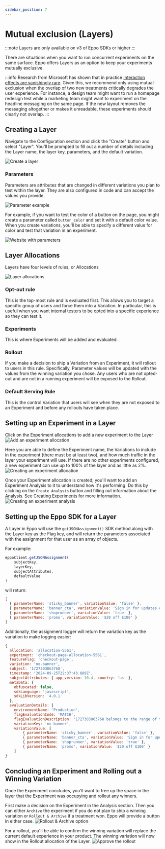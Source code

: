 ```yaml
---
sidebar_position: 7
---
```


# Mutual exclusion (Layers)

:::note
Layers are only available on v3 of Eppo SDKs or higher
:::

There are situations when you want to run concurrent experiments on the same surface. Eppo offers Layers as an option to keep your experiments mutually exclusive.

:::info
Research from Microsoft has shown that in practice [interaction effects are vanishingly rare](https://www.microsoft.com/en-us/research/group/experimentation-platform-exp/articles/a-b-interactions-a-call-to-relax/). Given this, we recommend only using mutual exclusion when the overlap of two new treatments critically degrades the user experience. For instance, a design team might want to run a homepage redesign test while a marketing team might want to experiment on the headline messaging on the same page. If the new layout removes the messaging altogether or makes it unreadable, these experiments should clearly not overlap.
:::

## Creating a Layer

Navigate to the Configuration section and click the "Create" button and select "Layer". You'll be prompted to fill out a number of details including the Layer name, the layer key, parameters, and the default variation.

![Create a layer](/img/feature-flagging/create-layer.png)

### Parameters
Parameters are attributes that are changed in different variations you plan to test within the layer. They are also configured in code and can accept the values you provide.

![Parameter example](/img/feature-flagging/parameter-example.jpg)

For example, if you want to test the color of a button on the page, you might create a parameter called `button_color` and set it with a default color value. When you create variations, you'll be able to specify a different value for color and test that variation in an experiment.

![Website with parameters](/img/feature-flagging/website-example.png)

## Layer Allocations
Layers have four levels of rules, or Allocations

![Layer allocations](/img/feature-flagging/layer-allocations.png)

### Opt-out rule
This is the top-most rule and is evaluated first. This allows you to target a specific group of users and force them into a Variation. In particular, this is useful when you want internal testers to be opted into a specific experience so they can test it.

### Experiments
This is where Experiments will be added and evaluated.

### Rollout
If you make a decision to ship a Variation from an Experiment, it will rollout to users in this rule. Specifically, Parameter values will be updated with the values from the winning variation you chose. Any users who are not opted-out and are not in a running experiment will be exposed to the Rollout.

### Default Serving Rule
This is the control Variation that users will see when they are not exposed to an Experiment and before any rollouts have taken place. 

## Setting up an Experiment in a Layer

Click on the Experiment allocations to add a new experiment to the Layer
![Add an experiment allocation](/img/feature-flagging/layer-add-experiment.png)

Here you are able to define the Experiment name, the Variations to include in the experiment (there must be at least two), and how much traffic in the layer your experiment will use. If there are no other experiments configured, a new experiment can use up to 100% of the layer and as little as 2%.
![Creating an experiment allocation](/img/feature-flagging/layer-create-allocation.png)

Once your Experiment allocation is created, you'll want to add an Experiment Analysis to it to understand how it's performing. Do this by clicking on the `Create Analysis` button and filling out information about the Analysis. See [Creating Experiments](/experiment-analysis/configuration) for more information.
![Creating an experiment analysis](/img/feature-flagging/layer-experiment-analysis.png)

## Setting up the Eppo SDK for a Layer

A Layer in Eppo will use the `getJSONAssignment()` SDK method along with the Layer key as the Flag key, and will return the parameters associated with the assignment for that user as an array of objects.

For example:

```javascript
eppoClient.getJSONAssignment(
    subjectKey,
    layerKey,
    subjectAttributes,
    defaultValue
)
```

will return:

```javascript
[
  { parameterName: 'sticky_banner', variationValue: 'false' },
  { parameterName: 'banner_cta', variationValue: 'Sign in for updates on shipping' },
  { parameterName: 'shoprunner', variationValue: 'true' },
  { parameterName: 'promo', variationValue: '$20 off $100' }
]
```

Additionally, the assignment logger will return the variation key as the variation to make logging easier:

```javascript
{
  allocation: 'allocation-5561',
  experiment: 'checkout-page-allocation-5561',
  featureFlag: 'checkout-page',
  variation: 'no-banner',
  subject: '1727303863768',
  timestamp: '2024-09-25T22:37:43.889Z',
  subjectAttributes: { app_version: 10.4, country: 'us' },
  metaData: {
    obfuscated: false,
    sdkLanguage: 'javascript',
    sdkLibVersion: '4.0.1'
  },
  evaluationDetails: {
    environmentName: 'Production',
    flagEvaluationCode: 'MATCH',
    flagEvaluationDescription: '1727303863768 belongs to the range of traffic assigned to "no-banner" defined in allocation "allocation-5561".',
    variationKey: 'no-banner',
    variationValue: [
        { parameterName: 'sticky_banner', variationValue: 'false' },
        { parameterName: 'banner_cta', variationValue: 'Sign in for updates on shipping' },
        { parameterName: 'shoprunner', variationValue: 'true' },
        { parameterName: 'promo', variationValue: '$20 off $100' }
    ]
}
```



## Concluding an Experiment and Rolling out a Winning Variation
Once the Experiment concludes, you'll want to free up the space in the layer that the Experiment was occupying and rollout any winners.

First make a decision on the Experiment in the Analysis section. Then you can either `Archive` the experiment if you do not plan to ship a winning variation or `Rollout & Archive` if a treatment won. Eppo will provide a button in either case.
![Rollout & Archive option](/img/feature-flagging/layer-rollout.png)

For a rollout, you'll be able to confirm the winning variation will replace the current default experience in your product. The winning variation will now show in the Rollout allocation of the Layer.
![Approve the rollout](/img/feature-flagging/layer-rollout-confirmation.png)
